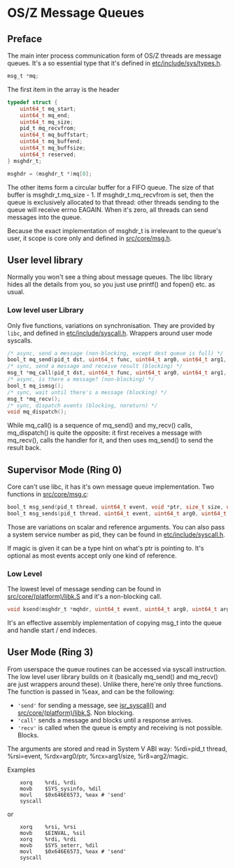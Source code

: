 OS/Z Message Queues
===================

Preface
-------

The main inter process communication form of OS/Z threads are message queues.
It's a so essential type that it's defined in [etc/include/sys/types.h](https://github.com/bztsrc/osz/blob/master/etc/include/sys/types.h).

```c
msg_t *mq;
```

The first item in the array is the header

```c
typedef struct {
    uint64_t mq_start;
    uint64_t mq_end;
    uint64_t mq_size;
    pid_t mq_recvfrom;
    uint64_t mq_buffstart;
    uint64_t mq_buffend;
    uint64_t mq_buffsize;
    uint64_t reserved;
} msghdr_t;

msghdr = (msghdr_t *)mq[0];
```

The other items form a circular buffer for a FIFO queue. The size of that buffer is msghdr_t.mq_size - 1.
If msghdr_t.mq_recvfrom is set, then the queue is exclusively allocated to that thread: other
threads sending to the queue will receive errno EAGAIN. When it's zero, all threads can send messages into the queue.

Because the exact implementation of msghdr_t is irrelevant to the queue's user, it scope is core only and defined
in [src/core/msg.h](https://github.com/bztsrc/osz/blob/master/src/core/msg.h).

User level library
------------------

Normally you won't see a thing about message queues. The libc library hides all the details from you, so you just
use printf() and fopen() etc. as usual.

### Low level user Library

Only five functions, variations on synchronisation. They are provided by `libc`, and defined in [etc/include/syscall.h](https://github.com/bztsrc/osz/blob/master/etc/include/syscall.h). Wrappers around user mode syscalls.

```c
/* async, send a message (non-blocking, except dest queue is full) */
bool_t mq_send(pid_t dst, uint64_t func, uint64_t arg0, uint64_t arg1, uint64_t arg2, uint64_t arg3, uint64_t arg4, uint64_t arg5);
/* sync, send a message and receive result (blocking) */
msg_t *mq_call(pid_t dst, uint64_t func, uint64_t arg0, uint64_t arg1, uint64_t arg2, uint64_t arg3, uint64_t arg4, uint64_t arg5);
/* async, is there a message? (non-blocking) */
bool_t mq_ismsg();
/* sync, wait until there's a message (blocking) */
msg_t *mq_recv();
/* sync, dispatch events (blocking, noreturn) */
void mq_dispatch();
```
While mq_call() is a sequence of mq_send() and my_recv() calls, mq_dispatch() is quite the opposite: it first
receives a message with mq_recv(), calls the handler for it, and then uses mq_send() to send the result back.

Supervisor Mode (Ring 0)
------------------------

Core can't use libc, it has it's own message queue implementation. Two functions in [src/core/msg.c](https://github.com/bztsrc/osz/blob/master/src/core/msg.c):

```c
bool_t msg_send(pid_t thread, uint64_t event, void *ptr, size_t size, uint64_t magic);
bool_t msg_sends(pid_t thread, uint64_t event, uint64_t arg0, uint64_t arg1, uint64_t arg2, uint64_t arg3, uint64_t arg4, uint64_t arg5);
```

Those are variations on scalar and reference arguments. You can also
pass a system service number as pid, they can be found in [etc/include/syscall.h](https://github.com/bztsrc/osz/blob/master/etc/include/syscall.h).

If magic is given it can be a type hint on what's ptr is pointing to. It's optional as most events accept
only one kind of reference.

### Low Level

The lowest level of message sending can be found in [src/core/(platform)/libk.S](https://github.com/bztsrc/osz/blob/master/src/core/x86_64/libk.S) and it's a non-blocking call.

```c
void ksend(msghdr_t *mqhdr, uint64_t event, uint64_t arg0, uint64_t arg1, uint64_t arg2, uint64_t arg3, uint64_t arg4, uint64_t arg5);
```

It's an effective assembly implementation of copying msg_t into the queue and handle start / end indeces.

User Mode (Ring 3)
------------------

From userspace the queue routines can be accessed via syscall instruction. The low level user library builds on it (basically
mq_send() and mq_recv() are just wrappers around these).
Unlike there, here're only three functions. The function is passed in %eax, and can be the following:

 - `'send'` for sending a message, see [isr_syscall()](https://github.com/bztsrc/osz/blob/master/src/core/syscall.c) and [src/core/(platform)/libk.S](https://github.com/bztsrc/osz/blob/master/src/core/x86_64/libk.S). Non blocking.
 - `'call'` sends a message and blocks until a response arrives.
 - `'recv'` is called when the queue is empty and receiving is not possible. Blocks.

The arguments are stored and read in System V ABI way: %rdi=pid_t thread, %rsi=event, %rdx=arg0/ptr, %rcx=arg1/size, %r8=arg2/magic.

Examples
```
    xorq    %rdi, %rdi
    movb    $SYS_sysinfo, %dil
    movl    $0x646E6573, %eax # 'send'
    syscall
```
or
```
    xorq    %rsi, %rsi
    movb    $EINVAL, %sil
    xorq    %rdi, %rdi
    movb    $SYS_seterr, %dil
    movl    $0x646E6573, %eax # 'send'
    syscall
```
